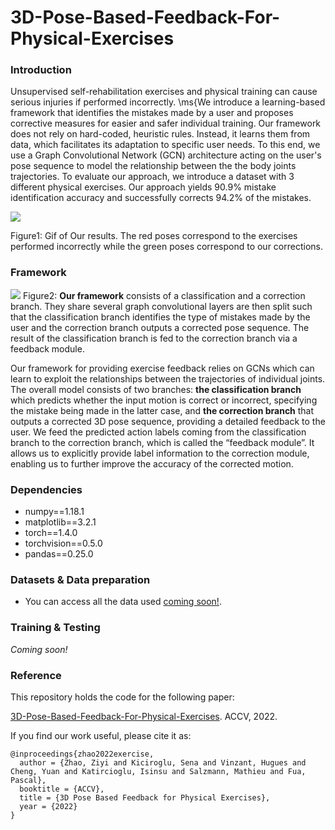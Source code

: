 # 3D-Pose-Based-Feedback-For-Physical-Exercises

### Introduction
Unsupervised self-rehabilitation exercises and physical training can cause serious injuries if performed incorrectly. \ms{We introduce a learning-based framework that identifies the mistakes made by a user and proposes corrective measures for easier and safer individual training. Our framework does not rely on hard-coded, heuristic rules. Instead, it learns them from data, which facilitates its adaptation to specific user needs. To this end, we use a Graph Convolutional Network (GCN) architecture acting on the user's pose sequence to model the relationship between the the body joints trajectories. To evaluate our approach, we introduce a dataset with 3 different physical exercises. Our approach yields 90.9\% mistake identification accuracy and successfully corrects 94.2\% of the mistakes.

![](https://lh5.googleusercontent.com/q0b0XdYewFq0hW48HzMSe0drh7QMqCqSL3H-qGMjt_XkeARnYgAVpki2d5d7y-5myN0=w2400)

Figure1: Gif of Our results. The red poses correspond to the exercises performed incorrectly while the   green poses correspond to our corrections. 


### Framework
![](https://lh6.googleusercontent.com/2PO6dkMio3BkXFS64kEFeesOmkrTeE4Wyjbf5BVIejP_87fwuKDZNHDyvvBPhUR6vyU=w2400)
Figure2: **Our framework**  consists of a classification and a correction branch. They share several graph convolutional layers are then split such that the classification branch identifies the type of mistakes made by the user and the correction branch outputs a corrected pose sequence. The result of the classification branch is fed to the correction branch via a feedback module.

Our framework for providing exercise feedback relies on GCNs which can learn to exploit the relationships between the trajectories of individual joints. The overall model consists of two branches: **the classification branch** which predicts whether the input motion is correct or incorrect, specifying the mistake being made in the latter case, and **the correction branch** that outputs a corrected 3D pose sequence, providing a detailed feedback to the user. We feed the predicted action labels coming from the classification branch to the correction branch, which is called the “feedback module”. It allows us to explicitly provide label information to the correction module, enabling us to further improve the accuracy of the corrected motion.

### Dependencies
-   numpy==1.18.1
-   matplotlib==3.2.1
-   torch==1.4.0
-   torchvision==0.5.0
-   pandas==0.25.0

### Datasets & Data preparation
- You can access all the data used  [coming soon!](https://github.com/Jacoo-Zhao/3D-Pose-Based-Feedback-For-Physical-Exercises). 

### Training & Testing
*Coming soon!*

### Reference
This repository holds the code for the following paper:

[3D-Pose-Based-Feedback-For-Physical-Exercises](https://arxiv.org/abs/2208.03257). ACCV, 2022.

If you find our work useful, please cite it as:
```
@inproceedings{zhao2022exercise,
  author = {Zhao, Ziyi and Kiciroglu, Sena and Vinzant, Hugues and Cheng, Yuan and Katircioglu, Isinsu and Salzmann, Mathieu and Fua, Pascal},
  booktitle = {ACCV},
  title = {3D Pose Based Feedback for Physical Exercises},
  year = {2022}
}
```
